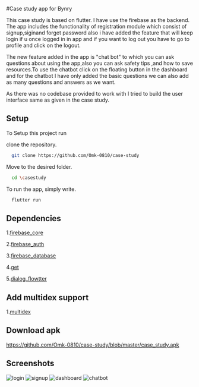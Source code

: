 
#Case study app for Bynry

This case study is based on flutter. I have use the firebase as the backend. The app includes the functionality of registration module which consist of signup,siginand forget password also i have added the feature that will keep login if u once logged in in app and if you want to log out you have to go to profile and click on the logout.

The new feature added in the app is "chat bot" to which you can ask questions about using the app,also you can ask safety tips ,and how to save resources.To use the chatbot click on the floating button in the dashboard and for the chatbot I have only added the basic questions we can also add as many questions and answers as we want.

As there was no codebase provided to work with I tried to build the user interface same as given in the case study.


## Setup

To Setup this project run

clone the repository.
```bash
  git clone https://github.com/Omk-0810/case-study
```
Move to the desired folder.
```bash
  cd \casestudy
```
To run the app, simply write.
```bash
  flutter run
```




## Dependencies

 1.[firebase_core ](https://pub.dev/packages/firebase_core)

2.[firebase_auth ](https://pub.dev/packages/firebase_auth)

3.[firebase_database ](https://pub.dev/packages/firebase_database)

4.[get ](https://pub.dev/packages/get)

5.[dialog_flowtter ](https://pub.dev/packages/dialog_flowtter)

## Add multidex support

 1.[multidex ](https://developer.android.com/build/multidex#groovy)

 
## Download apk
https://github.com/Omk-0810/case-study/blob/master/case_study.apk




 


## Screenshots

![login](https://github.com/Omk-0810/case-study/blob/master/Screenshots/signin.jpeg)
![signup](https://github.com/Omk-0810/case-study/blob/master/Screenshots/signup.jpeg)
![dashboard](https://github.com/Omk-0810/case-study/blob/master/Screenshots/dashboard.jpeg)
![chatbot](https://github.com/Omk-0810/case-study/blob/master/Screenshots/chatbot.jpeg)
